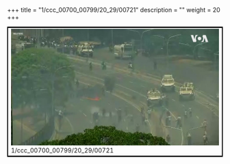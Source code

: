 +++
title = "1/ccc_00700_00799/20_29/00721"
description = ""
weight = 20
+++

<table style="border:2px solid black;max-width:800px;max-height:800px;" 
><tr><td>
<img class="center-fit-jpg"
src="/jpg_/aaa_20190430_NxaOmWaI8sI_00720.jpg">
1/ccc_00700_00799/20_29/00721
</img></td></tr></table>
